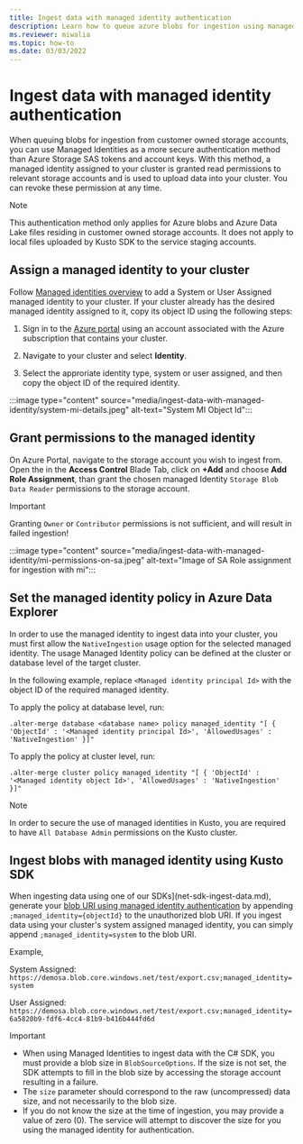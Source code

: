 ```yaml
---
title: Ingest data with managed identity authentication
description: Learn how to queue azure blobs for ingestion using managed identity instead of blob SAS or storage account key
ms.reviewer: miwalia
ms.topic: how-to
ms.date: 03/03/2022
---
```


# Ingest data with managed identity authentication

When queuing blobs for ingestion from customer owned storage accounts, you can use Managed Identities as a more secure authentication method than Azure Storage SAS tokens and account keys. With this method, a managed identity assigned to your cluster is granted read permissions to relevant storage accounts and is used to upload data into your cluster. You can revoke these permission at any time.

> [!NOTE]
>
> This authentication method only applies for Azure blobs and Azure Data Lake files residing in customer owned storage accounts. It does not apply to local files uploaded by Kusto SDK to the service staging accounts.

## Assign a managed identity to your cluster

Follow [Managed identities overview](managed-identities-overview.md) to add a System or User Assigned managed identity to your cluster.
If your cluster already has the desired managed identity assigned to it, copy its object ID using the following steps:

1. Sign in to the [Azure portal](https://portal.azure.com/) using an account associated with the Azure subscription that contains your cluster.

1. Navigate to your cluster and select **Identity**.
1. Select the approriate identity type, system or user assigned, and then copy the object ID of the required identity.

:::image type="content" source="media/ingest-data-with-managed-identity/system-mi-details.jpeg" alt-text="System MI Object Id":::

## Grant permissions to the managed identity

On Azure Portal, navigate to the storage account you wish to ingest from. Open the in the **Access Control** Blade Tab, click on **+Add** and choose **Add Role Assignment**, than grant the chosen managed Identity `Storage Blob Data Reader` permissions to the storage account.

> [!IMPORTANT]
>
> Granting `Owner` or `Contributor` permissions is not sufficient, and will result in failed ingestion!

:::image type="content" source="media/ingest-data-with-managed-identity/mi-permissions-on-sa.jpeg" alt-text="Image of SA Role assignment for ingestion with mi":::

## Set the managed identity policy in Azure Data Explorer

In order to use the managed identity to ingest data into your cluster, you must first allow the `NativeIngestion` usage option for the selected managed identity.
The usage Managed Identity policy can be defined at the cluster or database level of the target cluster.

In the following example, replace `<Managed identity principal Id>` with the object ID of the required managed identity.

To apply the policy at database level, run:

```kusto
.alter-merge database <database name> policy managed_identity "[ { 'ObjectId' : '<Managed identity principal Id>', 'AllowedUsages' : 'NativeIngestion' }]" 
```

To apply the policy at cluster level, run:

```kusto
.alter-merge cluster policy managed_identity "[ { 'ObjectId' : '<Managed identity object Id>', 'AllowedUsages' : 'NativeIngestion' }]" 
```

> [!NOTE]
>
> In order to secure the use of managed identities in Kusto, you are required to have `All Database Admin` permissions on the Kusto cluster.

## Ingest blobs with managed identity using Kusto SDK

When ingesting data using one of our SDKs](net-sdk-ingest-data.md), generate your [blob URI using managed identity authentication](kusto/api/connection-strings/storage-authentication-methods.md#managed-identity) by appending `;managed_identity={objectId}` to the unauthorized blob URI. If you ingest data using your cluster's system assigned managed identity, you can simply append `;managed_identity=system` to the blob URI.

Example,

System Assigned: `https://demosa.blob.core.windows.net/test/export.csv;managed_identity=system`

User Assigned: `https://demosa.blob.core.windows.net/test/export.csv;managed_identity=6a5820b9-fdf6-4cc4-81b9-b416b444fd6d`

> [!IMPORTANT]
>
> - When using Managed Identities to ingest data with the C# SDK, you must provide a blob size in `BlobSourceOptions`. If the size is not set, the SDK attempts to fill in the blob size by accessing the storage account resulting in a failure.
> - The `size` parameter should correspond to the raw (uncompressed) data size, and not necessarily to the blob size.
> - If you do not know the size at the time of ingestion, you may provide a value of zero (0). The service will attempt to discover the size for you using the managed identity for authentication.
